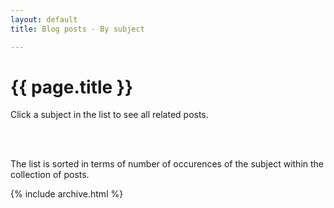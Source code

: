 ```yaml
---
layout: default
title: Blog posts - By subject

---
```


# {{ page.title }}

Click a subject in the list to see all related posts.

<br><br>

The list is sorted in terms of number of occurences of the subject within the collection of posts.

{% include archive.html %}
